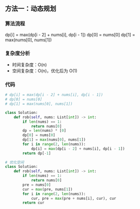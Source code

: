 ## 方法一：动态规划

### 算法流程

dp[i] = max(dp[i - 2] + nums[i], dp[i - 1])
dp[0] = nums[0]
dp[1] = max(nums[0], nums[1])

### 复杂度分析

* 时间复杂度：O(n)
* 空间复杂度：O(n)，优化后为 O(1)

### 代码

``` python
# dp[i] = max(dp[i - 2] + nums[i], dp[i - 1])
# dp[0] = nums[0]
# dp[1] = max(nums[0], nums[1])

class Solution:
    def rob(self, nums: List[int]) -> int:
        if len(nums) == 1:
            return nums[0]
        dp = len(nums) * [0]
        dp[0] = nums[0]
        dp[1] = max(nums[0], nums[1])
        for i in range(2, len(nums)):
            dp[i] = max(dp[i - 2] + nums[i], dp[i - 1])
        return dp[-1]
    
# 优化空间
class Solution:
    def rob(self, nums: List[int]) -> int:
        if len(nums) == 1:
            return nums[0]
        pre = nums[0]
        cur = max(pre, nums[1])
        for i in range(2, len(nums)):
            cur, pre = max(pre + nums[i], cur), cur
        return cur
```

